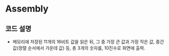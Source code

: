# Assembly

## 코드 설명
- 메모리에 저장된 11개의 16비트 값을 읽은 뒤, 그 중 가장 큰 값과 가장 작은 값, 중간값(정렬 순서에서 가운데 값) 등, 총 3개의 숫자를, 10진수로 화면에 출력.

